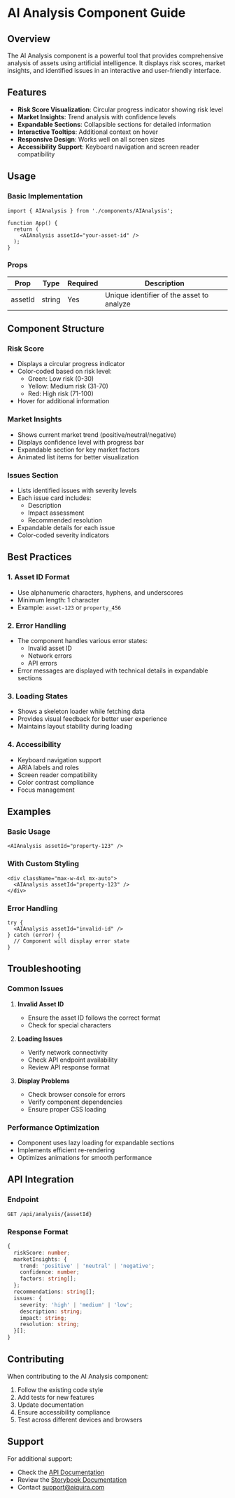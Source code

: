 # AI Analysis Component Guide

## Overview
The AI Analysis component is a powerful tool that provides comprehensive analysis of assets using artificial intelligence. It displays risk scores, market insights, and identified issues in an interactive and user-friendly interface.

## Features
- **Risk Score Visualization**: Circular progress indicator showing risk level
- **Market Insights**: Trend analysis with confidence levels
- **Expandable Sections**: Collapsible sections for detailed information
- **Interactive Tooltips**: Additional context on hover
- **Responsive Design**: Works well on all screen sizes
- **Accessibility Support**: Keyboard navigation and screen reader compatibility

## Usage

### Basic Implementation
```tsx
import { AIAnalysis } from './components/AIAnalysis';

function App() {
  return (
    <AIAnalysis assetId="your-asset-id" />
  );
}
```

### Props
| Prop | Type | Required | Description |
|------|------|----------|-------------|
| assetId | string | Yes | Unique identifier of the asset to analyze |

## Component Structure

### Risk Score
- Displays a circular progress indicator
- Color-coded based on risk level:
  - Green: Low risk (0-30)
  - Yellow: Medium risk (31-70)
  - Red: High risk (71-100)
- Hover for additional information

### Market Insights
- Shows current market trend (positive/neutral/negative)
- Displays confidence level with progress bar
- Expandable section for key market factors
- Animated list items for better visualization

### Issues Section
- Lists identified issues with severity levels
- Each issue card includes:
  - Description
  - Impact assessment
  - Recommended resolution
- Expandable details for each issue
- Color-coded severity indicators

## Best Practices

### 1. Asset ID Format
- Use alphanumeric characters, hyphens, and underscores
- Minimum length: 1 character
- Example: `asset-123` or `property_456`

### 2. Error Handling
- The component handles various error states:
  - Invalid asset ID
  - Network errors
  - API errors
- Error messages are displayed with technical details in expandable sections

### 3. Loading States
- Shows a skeleton loader while fetching data
- Provides visual feedback for better user experience
- Maintains layout stability during loading

### 4. Accessibility
- Keyboard navigation support
- ARIA labels and roles
- Screen reader compatibility
- Color contrast compliance
- Focus management

## Examples

### Basic Usage
```tsx
<AIAnalysis assetId="property-123" />
```

### With Custom Styling
```tsx
<div className="max-w-4xl mx-auto">
  <AIAnalysis assetId="property-123" />
</div>
```

### Error Handling
```tsx
try {
  <AIAnalysis assetId="invalid-id" />
} catch (error) {
  // Component will display error state
}
```

## Troubleshooting

### Common Issues
1. **Invalid Asset ID**
   - Ensure the asset ID follows the correct format
   - Check for special characters

2. **Loading Issues**
   - Verify network connectivity
   - Check API endpoint availability
   - Review API response format

3. **Display Problems**
   - Check browser console for errors
   - Verify component dependencies
   - Ensure proper CSS loading

### Performance Optimization
- Component uses lazy loading for expandable sections
- Implements efficient re-rendering
- Optimizes animations for smooth performance

## API Integration

### Endpoint
```
GET /api/analysis/{assetId}
```

### Response Format
```typescript
{
  riskScore: number;
  marketInsights: {
    trend: 'positive' | 'neutral' | 'negative';
    confidence: number;
    factors: string[];
  };
  recommendations: string[];
  issues: {
    severity: 'high' | 'medium' | 'low';
    description: string;
    impact: string;
    resolution: string;
  }[];
}
```

## Contributing
When contributing to the AI Analysis component:
1. Follow the existing code style
2. Add tests for new features
3. Update documentation
4. Ensure accessibility compliance
5. Test across different devices and browsers

## Support
For additional support:
- Check the [API Documentation](./api/openapi.yaml)
- Review the [Storybook Documentation](./storybook)
- Contact support@aiquira.com 